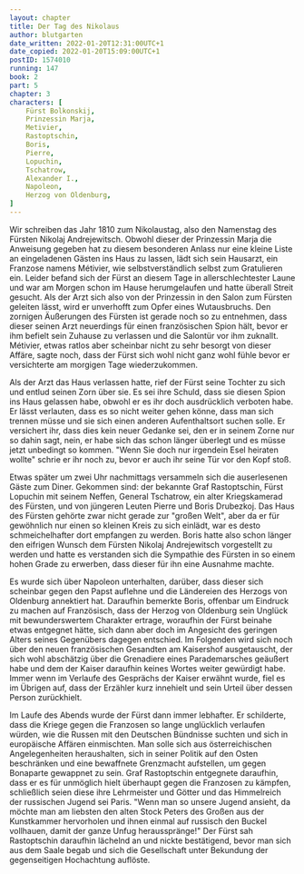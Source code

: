 ```yaml
---
layout: chapter
title: Der Tag des Nikolaus
author: blutgarten
date_written: 2022-01-20T12:31:00UTC+1
date_copied: 2022-01-20T15:09:00UTC+1
postID: 1574010
running: 147
book: 2
part: 5
chapter: 3
characters: [ 
    Fürst Bolkonskij, 
    Prinzessin Marja, 
    Metivier,
    Rastoptschin, 
    Boris,
    Pierre,
    Lopuchin,
    Tschatrow, 
    Alexander I.,
    Napoleon,
    Herzog von Oldenburg,
]
---
```

Wir schreiben das Jahr 1810 zum Nikolaustag, also den Namenstag des Fürsten Nikolaj Andrejewitsch. Obwohl dieser der Prinzessin Marja die Anweisung gegeben hat zu diesem besonderen Anlass nur eine kleine Liste an eingeladenen Gästen ins Haus zu lassen, lädt sich sein Hausarzt, ein Franzose namens Métivier, wie selbstverständlich selbst zum Gratulieren ein. Leider befand sich der Fürst an diesem Tage in allerschlechtester Laune und war am Morgen schon im Hause herumgelaufen und hatte überall Streit gesucht. Als der Arzt sich also von der Prinzessin in den Salon zum Fürsten geleiten lässt, wird er unverhofft zum Opfer eines Wutausbruchs. Den zornigen Äußerungen des Fürsten ist gerade noch so zu entnehmen, dass dieser seinen Arzt neuerdings für einen französischen Spion hält, bevor er ihm befielt sein Zuhause zu verlassen und die Salontür vor ihm zuknallt. Métivier, etwas ratlos aber scheinbar nicht zu sehr besorgt von dieser Affäre, sagte noch, dass der Fürst sich wohl nicht ganz wohl fühle bevor er versichterte am morgigen Tage wiederzukommen.

Als der Arzt das Haus verlassen hatte, rief der Fürst seine Tochter zu sich und entlud seinen Zorn über sie. Es sei ihre Schuld, dass sie diesen Spion ins Haus gelassen habe, obwohl er es ihr doch ausdrücklich verboten habe. Er lässt verlauten, dass es so nicht weiter gehen könne, dass man sich trennen müsse und sie sich einen anderen Aufenthaltsort suchen solle. Er versichert ihr, dass dies kein neuer Gedanke sei, den er in seinem Zorne nur so dahin sagt, nein, er habe sich das schon länger überlegt und es müsse jetzt unbedingt so kommen. "Wenn Sie doch nur irgendein Esel heiraten wollte" schrie er ihr noch zu, bevor er auch ihr seine Tür vor den Kopf stoß.

Etwas später um zwei Uhr nachmittags versammeln sich die auserlesenen Gäste zum Diner. Gekommen sind: der bekannte Graf Rastoptschin, Fürst Lopuchin mit seinem Neffen, General Tschatrow, ein alter Kriegskamerad des Fürsten, und von jüngeren Leuten Pierre und Boris Drubezkoj. Das Haus des Fürsten gehörte zwar nicht gerade zur "großen Welt", aber da er für gewöhnlich nur einen so kleinen Kreis zu sich einlädt, war es desto schmeichelhafter dort empfangen zu werden. Boris hatte also schon länger den eifrigen Wunsch dem Fürsten Nikolaj Andrejewitsch vorgestellt zu werden und hatte es verstanden sich die Sympathie des Fürsten in so einem hohen Grade zu erwerben, dass dieser für ihn eine Ausnahme machte.

Es wurde sich über Napoleon unterhalten, darüber, dass dieser sich scheinbar gegen den Papst auflehne und die Ländereien des Herzogs von Oldenburg annektiert hat. Daraufhin bemerkte Boris, offenbar um Eindruck zu machen auf Französisch, dass der Herzog von Oldenburg sein Unglück mit bewunderswertem Charakter ertrage, woraufhin der Fürst beinahe etwas entgegnet hätte, sich dann aber doch im Angesicht des geringen Alters seines Gegenübers dagegen entschied. Im Folgenden wird sich noch über den neuen französischen Gesandten am Kaisershof ausgetauscht, der sich wohl abschätzig über die Grenadiere eines Parademarsches geäußert habe und dem der Kaiser daraufhin keines Wortes weiter gewürdigt habe. Immer wenn im Verlaufe des Gesprächs der Kaiser erwähnt wurde, fiel es im Übrigen auf, dass der Erzähler kurz innehielt und sein Urteil über dessen Person zurückhielt.

Im Laufe des Abends wurde der Fürst dann immer lebhafter. Er schilderte, dass die Kriege gegen die Franzosen so lange unglücklich verlaufen würden, wie die Russen mit den Deutschen Bündnisse suchten und sich in europäische Affären einmischten. Man solle sich aus österreichischen Angelegenheiten heraushalten, sich in seiner Politik auf den Osten beschränken und eine bewaffnete Grenzmacht aufstellen, um gegen Bonaparte gewappnet zu sein. Graf Rastoptschin entgegnete daraufhin, dass er es für unmöglich hielt überhaupt gegen die Franzosen zu kämpfen, schließlich seien diese ihre Lehrmeister und Götter und das Himmelreich der russischen Jugend sei Paris. "Wenn man so unsere Jugend ansieht, da möchte man am liebsten den alten Stock Peters des Großen aus der Kunstkammer hervorholen und ihnen einmal auf russisch den Buckel vollhauen, damit der ganze Unfug herausspränge!" Der Fürst sah Rastoptschin daraufhin lächelnd an und nickte bestätigend, bevor man sich aus dem Saale begab und sich die Gesellschaft unter Bekundung der gegenseitigen Hochachtung auflöste.